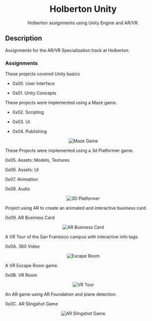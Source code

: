 <h1 align="center">Holberton Unity</h1>
<p align="center">Holberton assignments using Unity Engine and AR/VR.</p>

## Description

Assignments for the AR/VR Specialization track at Holberton.



### Assignments

These projects covered Unity basics

* 0x00. User Interface

* 0x01. Unity Concepts

These projects were implemented using a Maze game.


* 0x02. Scripting

* 0x03. UI

* 0x04. Publishing

<p align="center">
  <img src="https://raw.githubusercontent.com/robertrowe1013/holbertonschool-unity/main/Screenshots/MazeScreenshot.JPG"
       alt="Maze Game"
  >
</p>


These Projects were implemented using a 3d Platformer game.

0x05. Assets: Models, Textures

0x06. Assets: UI

0x07. Animation

0x08. Audio

<p align="center">
  <img src="https://raw.githubusercontent.com/robertrowe1013/holbertonschool-unity/main/Screenshots/PlatformerScreenshot.JPG"
       alt="3D Platformer"
  >
</p>


Project using AR to create an animated and interactive business card.

0x09. AR Business Card

<p align="center">
  <img src="https://raw.githubusercontent.com/robertrowe1013/holbertonschool-unity/main/Screenshots/ARBusinessCardScreenShot.jpg"
       alt="AR Business Card"
  >
</p>


A VR Tour of the San Fransisco campus with interactive info tags.

0x0A. 360 Video

<p align="center">
  <img src="https://raw.githubusercontent.com/robertrowe1013/holbertonschool-unity/main/Screenshots/VRRoomScreenshot.JPG"
       alt="Escape Room"
  >
</p>


A VR Escape Room game.

0x0B. VR Room

<p align="center">
  <img src="https://raw.githubusercontent.com/robertrowe1013/holbertonschool-unity/main/Screenshots/VRTourScreenshot.JPG"
       alt="VR Tour"
  >
</p>


An AR game using AR Foundation and plane detection.

0x0C. AR Slingshot Game

<p align="center">
  <img src="https://raw.githubusercontent.com/robertrowe1013/holbertonschool-unity/main/Screenshots/SlingShotGameScreenShot.jpg"
       alt="AR Slingshot Game"
  >
</p>

